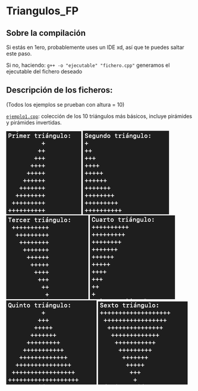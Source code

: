 # Triangulos_FP

## Sobre la compilación

Si estás en 1ero, probablemente uses un IDE xd, así que te puedes saltar este paso.  

Si no, haciendo: `g++ -o "ejecutable" "fichero.cpp"` generamos el ejecutable del fichero deseado

## Descripción de los ficheros:

(Todos los ejemplos se prueban con altura = 10)

[`ejemplo1.cpp`](ejemplo1.cpp): colección de los 10 triángulos más básicos, incluye pirámides y pirámides invertidas.

![Resultado](img/primer.png) 
![Resultado](img/second.png) 
![Resultado](img/terce.png) 
![Resultado](img/cuarto.png) 
![Resultado](img/quinto.png) 
![Resultado](img/sexto.png) 





